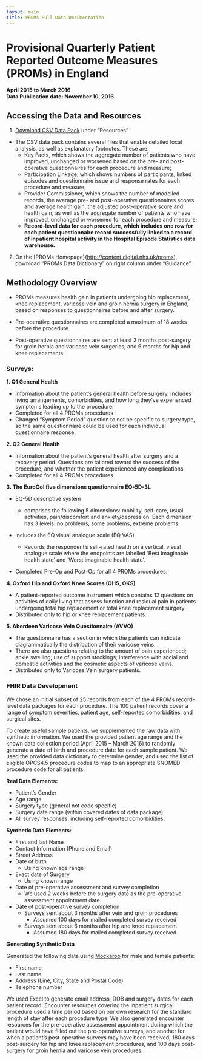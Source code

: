 ```yaml
---
layout: main
title: PROMs Full Data Documentation
---
```


# Provisional Quarterly Patient Reported Outcome Measures (PROMs) in England 
**April 2015 to March 2016**    
**Data Publication date: November 10, 2016**

## Accessing the Data and Resources

1. [Download CSV Data Pack](http://content.digital.nhs.uk/catalogue/PUB22172) under “Resources”
  * The CSV data pack contains several files that enable detailed local analysis, as well as explanatory footnotes. These are:
    * Key Facts, which shows the aggregate number of patients who have improved, unchanged or worsened based on the pre- and post- operative questionnaires for each procedure and measure;
    * Participation Linkage, which shows numbers of participants, linked episodes and questionnaire issue and response rates for each procedure and measure;
    * Provider Commissioner, which shows the number of modelled records, the average pre- and post-operative questionnaires scores and average health gain, the adjusted post-operative score and health gain, as well as the aggregate number of patients who have improved, unchanged or worsened for each procedure and measure;
    * **Record-level data for each procedure, which includes one row for each patient questionnaire record successfully linked to a record of inpatient hospital activity in the Hospital Episode Statistics data warehouse.**

2.	On the [PROMs Homepage}(http://content.digital.nhs.uk/proms), download “PROMs Data Dictionary” on right column under “Guidance” 



## Methodology Overview

* PROMs measures health gain in patients undergoing hip replacement, knee replacement, varicose vein and groin hernia surgery in England, based on responses to questionnaires before and after surgery. 

* Pre-operative questionnaires are completed a maximum of 18 weeks before the procedure.
* Post-operative questionnaires are sent at least 3 months post-surgery for groin hernia and varicose vein surgeries, and 6 months for hip and knee replacements. 


### Surveys:

**1. Q1 General Health**
  * Information about the patient’s general health before surgery. Includes living arrangements, comorbidities, and how long they’ve experienced symptoms leading up to the procedure. 
  * Completed for all 4 PROMs procedures
  * Changed “Symptom Period” question to not be specific to surgery type, so the same questionnaire could be used for each individual questionnaire response. 

**2. Q2 General Health** 
  * Information about the patient’s general health after surgery and a recovery period. Questions are tailored toward the success of the procedure, and whether the patient experienced any complications. 
  * Completed for all 4 PROMs procedures

**3. The EuroQol five dimensions questionnaire EQ-5D-3L** 
  * EQ-5D descriptive system
    * comprises the following 5 dimensions: mobility, self-care, usual activities, pain/discomfort and anxiety/depression. Each dimension has 3 levels: no problems, some problems, extreme problems. 

  * Includes the EQ visual analogue scale (EQ VAS)
    * Records the respondent’s self-rated health on a vertical, visual analogue scale where the endpoints are labelled ‘Best imaginable health state’ and ‘Worst imaginable health state’.

  * Completed Pre-Op and Post-Op for all 4 PROMs procedures. 

**4. Oxford Hip and Oxford Knee Scores (OHS, OKS)**
  * A patient-reported outcome instrument which contains 12 questions on activities of daily living that assess function and residual pain in patients undergoing total hip replacement or total knee replacement surgery.
  * Distributed only to hip or knee replacement patients.

**5. Aberdeen Varicose Vein Questionnaire (AVVQ)**
  * The questionnaire has a section in which the patients can indicate diagrammatically the distribution of their varicose veins. 
  * There are also questions relating to the amount of pain experienced; ankle swelling; use of support stockings; interference with social and domestic activities and the cosmetic aspects of varicose veins.
  * Distributed only to Varicose Vein surgery patients.

### FHIR Data Development

We chose an initial subset of 25 records from each of the 4 PROMs record-level data packages for each procedure. The 100 patient records cover a range of symptom severities, patient age, self-reported comorbidities, and surgical sites. 

To create useful sample patients, we supplemented the raw data with synthetic information. We used the provided patient age range and the known data collection period (April 2015 – March 2016) to randomly generate a date of birth and procedure date for each sample patient. We used the provided data dictionary to determine gender, and used the list of eligible OPCS4.5 procedure codes to map to an appropriate SNOMED procedure code for all patients. 


**Real Data Elements:**

 * Patient’s Gender
 * Age range
 * Surgery type (general not code specific)
 * Surgery date range (within covered dates of data package)
 * All survey responses, including self-reported comorbidities.


**Synthetic Data Elements:**

 * First and last Name
 * Contact Information (Phone and Email)
 * Street Address
 * Date of birth
   * Using known age range
 * Exact date of Surgery
   * Using known range
 * Date of pre-operative assessment and survey completion
   * We used 2 weeks before the surgery date as the pre-operative assessment appointment date. 
 * Date of post-operative survey completion
   * Surveys sent about 3 months after vein and groin procedures
     * Assumed 100 days for mailed completed survey received
   * Surveys sent about 6 months after hip and knee replacement
     * Assumed 180 days for mailed completed survey received


**Generating Synthetic Data**

Generated the following data using [Mockaroo](https://www.mockaroo.com) for male and female patients: 

 * First name
 * Last name	
 * Address (Line, City, State and Postal Code)
 * Telephone number

We used Excel to generate email address, DOB and surgery dates for each patient record. Encounter resources covering the inpatient surgical procedure used a time period based on our own research for the standard length of stay after each procedure type. We also generated encounter resources for the pre-operative assessment appointment during which the patient would have filled out the pre-operative surveys, and another for when a patient’s post-operative surveys may have been received; 180 days post-surgery for hip and knee replacement procedures, and 100 days post-surgery for groin hernia and varicose vein procedures. 











